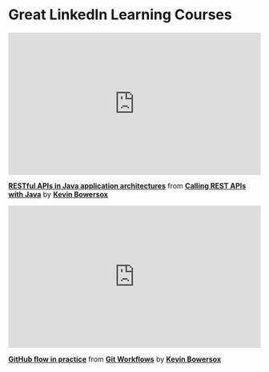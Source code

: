 <h1> Great LinkedIn Learning Courses</h1>

<div style="position:relative;height:0;padding-bottom:56.25%"><iframe width="640" height="360" src="https://www.linkedin.com/learning/embed/calling-rest-apis-with-java/restful-apis-in-java-application-architectures-25662539?autoplay=false&claim=AQGvTolOd0l0UwAAAZcEFHOtwowla4MSdDaFZv-en6Q95RyJhXcFiIDGYAI4Z_AqR7seLuEgy8ouhZst0ox1jhMlFl7WAQWih0pVRbMuEt6N3Ba6st1dU3YiLiYh6ONj9Gpwee_FO-ROHBGmnejx7Xe6b6TMpaFDuGVtwu2oAgdXZuXjJK28NZDAErJY5byAj30fNX7bCXmReHNISJCMINRRD08sctu_wuV69sZuCsWG_4xveTBsFgASuMefXvHqcZ8NU8f8j66fLwE87nLeyuAA0Z32EexFVnyOUJ5sG7Cn-xX6xb4VLBWsfr8x7ffHIqMb5mRgFUHsZLBI5IbmHIftMQxbo3VFP9eZlY3pv-gtzP9mzrUT6GV8i2p6cvZ4xWpZN7gsd3yqLT8CDL6_tf65DGEBfLpmMTG9LyRYFps7vkTXjgqsc5ZZ1f_aZdSZFz-ohq3fKtq55Ci4RBSfeMYVKjSw7piNaOulh6GLYDiYBHdX-wA6DbdXJsFJcYzTsEGxz71xSBfyxFWz1WojMHX0M1olpWAkx99LSSMg6iYN7qYUkr-o6R5drMSuTCxy2lB-i4V-KNHguDKd1826SLoxMc-o6A6G8AWd3Ipq56D7jYv45-ZI2UA2-ikRr3nUSAfmjhPKEvUlv38J5dc91fjqpc-Cx9niUdWPSbWjzgopT9uOwo1ZFr8pML049_CIMMIceaBYDYQr4c5wdFG2w0EulsogU7WfdSrreR50uxL4Hep5CHikAcnqDFUyCdnJcvN-GQnwIJZhXn01yX-acMC4NFAI50ZYGYrxPY5l_iIcW8ejdRyMnE98dfC00YUoiI3fUYekJfaCUeizl52XkdZD43c6yRNufsDm0KGpZkeBOZ6Qh0Yf8gwp4uVQnZ0qR0nQyp6kA4-_7eKHx4wTcPId6jQg_4eA8h6K2-ov_hafi6VeZyFSrUjrCix2DeNVtk4ShxFevQIs2lYdkDqC47TvnHkX1XhEtwCqMYLmh_-iczGzwUxzwUOtkl6xkL1rflMTWYhmxkjbgp-cQLPLzncSqepK0r5rXs9YPOGwHPSUp-aK1VZKG9YNArMVjRt48z1i8M_zTpFPTXQ5pUxix-o9hzLNQBoBEEy1_BFVrj5NgKtQn2IBu3VBC-lJZIo-2H1Peu04D2LNKcLnxWCzLzJAZ0rxzzvs2zOdM_8_O4UbnQfKR8u5ksLQ41QTS6msDwGWAmpYs-AmuG8fqaj-r2JbPWg" mozallowfullscreen="true" webkitallowfullscreen="true" allowfullscreen="true" frameborder="0" style="position:absolute;width:100%;height:100%;left:0"></iframe></div><p><strong><a href="https://www.linkedin.com/learning/calling-rest-apis-with-java/restful-apis-in-java-application-architectures-25662539?trk=embed_lil">RESTful APIs in Java application architectures</a></strong> from <strong><a href="https://www.linkedin.com/learning/calling-rest-apis-with-java?trk=embed_lil">Calling REST APIs with Java</a></strong> by <strong><a href="https://www.linkedin.com/learning/instructors/kevin-bowersox?trk=embed_lil">Kevin Bowersox</a></strong></p>



<div style="position:relative;height:0;padding-bottom:56.25%"><iframe width="640" height="360" src="https://www.linkedin.com/learning/embed/git-workflows/github-flow-in-practice?autoplay=false&claim=AQGJh4n9kennWwAAAZcWO6qUvCkmG-t6IpJVpYNbn8NmMP2-SER1Jli17tgtCY9mmHCPVrXveGoFaig0opKsjriVrYWKWcQWA30RA4A7F3aAqQPK5xGEPhD4G4RN7xht6UeOv3515Lk0cgEa28gFRewecvFcwvINh7mmG0ogPdhVnI1rQ5ElPOPrxBfzEKt5c2OFdkOhRgnZuTo1G0CAE3j5NzLFPmZZHwZYsJZcKhhneE77qTaY-7DGCRjDbc7ik4fpdkx1I1D2LEeu2PTUIC_OJIfNPnhPnROVUhl9IXNr6qXyfvoZdxdFtUnO8-SE0ahGDgl-SwVtkbbYYBDcJE7y3wi14grPUDLbqNVPeDf0lFWL2S-dPoS87HeRmiNom5bFL5BcnttwKOltdELKFzeMtiqQJYhDxg1ukg85QvaezRcDD-nD0sKZdeE0r_FXclk_mic5hP_b-nS411_vEsbyLhiavoZo2D2ybR_0jFBFH1eKvgK9H_E0j6rYS3KKRA1nMzHgrVfEi2ozO6YvoZfkTXu2ruOt6T_U6BCCHt1B1C58iZI76OxRJ6RPGyb4zy9k0QvjF6j_y4vK0MOZpmMItaRTG8jMX7HJllR8xlo1Ktygr7K_Enc7b60mlWwwtW9mq9C5nXOGCgaDZW18TpqAAFQdJ1pXRUacFsAgUUQB6IUn6F_zHEay9U_BqnrN8a9lLM2eeSBtCk1nvFzuxVUZLyfYj4dU7suUT68m3hUKYBzBUAFP_P0H4SHbwwKcS4usF5WvSPqx8R8Ft8qa2leuY3CXzlNT9keHTg9mVzOd1BWlrjYFDXGWGbWIE9kKDzLUMZ7bFYERMLkJlwmljOobHlh9wqB_S9mckmAXfPGISEzG2w5GxcSF9UoMP8eaQ8UrpDzugxvoZJZrmODYRQ7AwcjgqhvRBHYZgsydFR4lrWsHT26_WKiQpQF7Gq0hAQ9FPcSbbWeZzcD37KrbNUln-VXJn8Os4_ptGu2n3nnVJ-6yfZ8VZUql_q_KvhD4RhT3Ybb06qjoSxACNkXgm3kXLx9LGCNbOsx2_mkysfSGw8ii9xr99pGueznPohxywRO6P1uSrJlPfVujFy0lgQXiyTZjZd3pL3BCdJmakP_04KDa2V77xCIzmyKP76GqiX16GRkx3qUBHGM4yDgXDVEKIbIX2YeQGozAzUKwi5nNZ0_p5dt8o3cHLEpmHfxoVJzYUPrGxnmes29HcCp4FJNxSV8" mozallowfullscreen="true" webkitallowfullscreen="true" allowfullscreen="true" frameborder="0" style="position:absolute;width:100%;height:100%;left:0"></iframe></div><p><strong><a href="https://www.linkedin.com/learning/git-workflows/github-flow-in-practice?trk=embed_lil">GitHub flow in practice</a></strong> from <strong><a href="https://www.linkedin.com/learning/git-workflows?trk=embed_lil">Git Workflows</a></strong> by <strong><a href="https://www.linkedin.com/learning/instructors/kevin-bowersox?trk=embed_lil">Kevin Bowersox</a></strong></p>